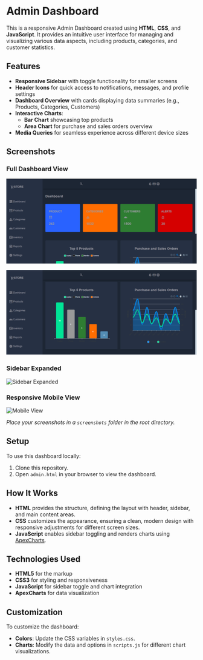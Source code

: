 # Admin Dashboard

This is a responsive Admin Dashboard created using **HTML**, **CSS**, and **JavaScript**. It provides an intuitive user interface for managing and visualizing various data aspects, including products, categories, and customer statistics.

## Features
- **Responsive Sidebar** with toggle functionality for smaller screens
- **Header Icons** for quick access to notifications, messages, and profile settings
- **Dashboard Overview** with cards displaying data summaries (e.g., Products, Categories, Customers)
- **Interactive Charts**:
  - **Bar Chart** showcasing top products
  - **Area Chart** for purchase and sales orders overview
- **Media Queries** for seamless experience across different device sizes

## Screenshots

### Full Dashboard View
![Full Dashboard View](https://github.com/oladokedamilola/admin-dashboard/blob/main/DASH1.png?raw=true)

![Full Dashboard View](https://github.com/oladokedamilola/admin-dashboard/blob/main/DASH2.png?raw=true)

### Sidebar Expanded
![Sidebar Expanded](screenshots/sidebar-expanded.png)

### Responsive Mobile View
![Mobile View](screenshots/mobile-view.png)

*Place your screenshots in a `screenshots` folder in the root directory.*

## Setup

To use this dashboard locally:
1. Clone this repository.
2. Open `admin.html` in your browser to view the dashboard.


## How It Works

- **HTML** provides the structure, defining the layout with header, sidebar, and main content areas.
- **CSS** customizes the appearance, ensuring a clean, modern design with responsive adjustments for different screen sizes.
- **JavaScript** enables sidebar toggling and renders charts using [ApexCharts](https://apexcharts.com/).

## Technologies Used
- **HTML5** for the markup
- **CSS3** for styling and responsiveness
- **JavaScript** for sidebar toggle and chart integration
- **ApexCharts** for data visualization

## Customization

To customize the dashboard:
- **Colors**: Update the CSS variables in `styles.css`.
- **Charts**: Modify the data and options in `scripts.js` for different chart visualizations.



